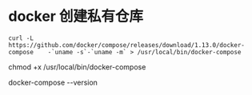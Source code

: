 # docker 创建私有仓库

<!-- 安装docker-compose  -->

``` shell
curl -L https://github.com/docker/compose/releases/download/1.13.0/docker-compose    -`uname -s`-`uname -m` > /usr/local/bin/docker-compose
```

<!-- 配置权限 -->

chmod +x /usr/local/bin/docker-compose

<!-- 查看是不是安装成功 -->

docker-compose --version
